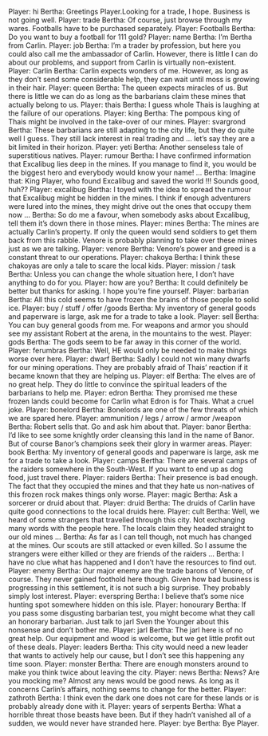Player: hi
Bertha: Greetings Player.Looking for a trade, I hope. Business is not going well.
Player: trade
Bertha: Of course, just browse through my wares. Footballs have to be purchased separately.
Player: Footballs
Bertha: Do you want to buy a football for 111 gold?
Player: name
Bertha: I’m Bertha from Carlin.
Player: job
Bertha: I’m a trader by profession, but here you could also call me the ambassador of Carlin. However, there is little I can do about our problems, and support from Carlin is virtually non-existent.
Player: Carlin
Bertha: Carlin expects wonders of me. However, as long as they don’t send some considerable help, they can wait until moss is growing in their hair.
Player: queen
Bertha: The queen expects miracles of us. But there is little we can do as long as the barbarians claim these mines that actually belong to us.
Player: thais
Bertha: I guess whole Thais is laughing at the failure of our operations.
Player: king
Bertha: The pompous king of Thais might be involved in the take-over of our mines.
Player: svargrond
Bertha: These barbarians are still adapting to the city life, but they do quite well I guess. They still lack interest in real trading and … let’s say they are a bit limited in their horizon.
Player: yeti
Bertha: Another senseless tale of superstitious natives.
Player: rumour
Bertha: I have confirmed information that Excalibug lies deep in the mines. If you manage to find it, you would be the biggest hero and everybody would know your name! …
Bertha: Imagine that: King Player, who found Excalibug and saved the world !!! Sounds good, huh??
Player: excalibug
Bertha: I toyed with the idea to spread the rumour that Excalibug might be hidden in the mines. I think if enough adventurers were lured into the mines, they might drive out the ones that occupy them now …
Bertha: So do me a favour, when somebody asks about Excalibug, tell them it’s down there in those mines.
Player: mines
Bertha: The mines are actually Carlin’s property. If only the queen would send soldiers to get them back from this rabble. Venore is probably planning to take over these mines just as we are talking.
Player: venore
Bertha: Venore’s power and greed is a constant threat to our operations.
Player: chakoya
Bertha: I think these chakoyas are only a tale to scare the local kids.
Player: mission / task
Bertha: Unless you can change the whole situation here, I don’t have anything to do for you.
Player: how are you?
Bertha: It could definitely be better but thanks for asking. I hope you’re fine yourself.
Player: barbarian
Bertha: All this cold seems to have frozen the brains of those people to solid ice.
Player: buy / stuff / offer /goods
Bertha: My inventory of general goods and paperware is large, ask me for a trade to take a look.
Player: sell
Bertha: You can buy general goods from me. For weapons and armor you should see my assistant Robert at the arena, in the mountains to the west.
Player: gods
Bertha: The gods seem to be far away in this corner of the world.
Player: ferumbras
Bertha: Well, HE would only be needed to make things worse over here.
Player: dwarf
Bertha: Sadly I could not win many dwarfs for our mining operations. They are probably afraid of Thais’ reaction if it became known that they are helping us.
Player: elf
Bertha: The elves are of no great help. They do little to convince the spiritual leaders of the barbarians to help me.
Player: edron
Bertha: They promised me these frozen lands could become for Carlin what Edron is for Thais. What a cruel joke.
Player: bonelord
Bertha: Bonelords are one of the few threats of which we are spared here.
Player: ammunition / legs / arrow / armor /weapon
Bertha: Robert sells that. Go and ask him about that.
Player: banor
Bertha: I’d like to see some knightly order cleansing this land in the name of Banor. But of course Banor’s champions seek their glory in warmer areas.
Player: book
Bertha: My inventory of general goods and paperware is large, ask me for a trade to take a look.
Player: camps
Bertha: There are several camps of the raiders somewhere in the South-West. If you want to end up as dog food, just travel there.
Player: raiders
Bertha: Their presence is bad enough. The fact that they occupied the mines and that they hate us non-natives of this frozen rock makes things only worse.
Player: magic
Bertha: Ask a sorcerer or druid about that.
Player: druid
Bertha: The druids of Carlin have quite good connections to the local druids here.
Player: cult
Bertha: Well, we heard of some strangers that travelled through this city. Not exchanging many words with the people here. The locals claim they headed straight to our old mines …
Bertha: As far as I can tell though, not much has changed at the mines. Our scouts are still attacked or even killed. So I assume the strangers were either killed or they are friends of the raiders …
Bertha: I have no clue what has happened and I don’t have the resources to find out.
Player: enemy
Bertha: Our major enemy are the trade barons of Venore, of course. They never gained foothold here though. Given how bad business is progressing in this settlement, it is not such a big surprise. They probably simply lost interest.
Player: everspring
Bertha: I believe that’s some nice hunting spot somewhere hidden on this isle.
Player: honourary
Bertha: If you pass some disgusting barbarian test, you might become what they call an honorary barbarian. Just talk to jarl Sven the Younger about this nonsense and don’t bother me.
Player: jarl
Bertha: The jarl here is of no great help. Our equipment and wood is welcome, but we get little profit out of these deals.
Player: leaders
Bertha: This city would need a new leader that wants to actively help our cause, but I don’t see this happening any time soon.
Player: monster
Bertha: There are enough monsters around to make you think twice about leaving the city.
Player: news
Bertha: News? Are you mocking me? Almost any news would be good news. As long as it concerns Carlin’s affairs, nothing seems to change for the better.
Player: zathroth
Bertha: I think even the dark one does not care for these lands or is probably already done with it.
Player: years of serpents
Bertha: What a horrible threat those beasts have been. But if they hadn’t vanished all of a sudden, we would never have stranded here.
Player: bye
Bertha: Bye Player.
